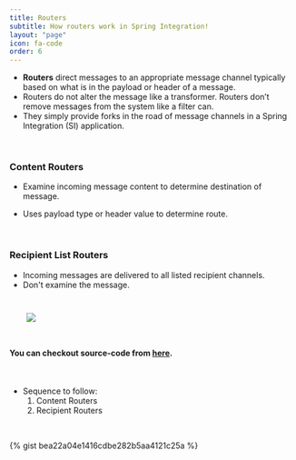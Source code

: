 ```yaml
---
title: Routers
subtitle: How routers work in Spring Integration!
layout: "page"
icon: fa-code
order: 6
---
```


- **Routers** direct messages to an appropriate message channel typically based on what is in the payload or header of a message.
- Routers do not alter the message like a transformer. Routers don’t remove messages from the system like a filter can.
- They simply provide forks in the road of message channels in a Spring Integration (SI) application.

<br/>


### **Content Routers**
  
- Examine incoming message content to determine destination of message.
- Uses payload type or header value to determine route.
  
  <br/>
      
### **Recipient List Routers**
  
- Incoming messages are delivered to all listed recipient channels.
- Don't examine the message.

  	
<br/>
   
<img src="{{ site.baseurl }}/imgs/Routers.PNG" style="display: block; padding: 2% 0% 2% 6%;"/>
   
<br/>
  
#### You can checkout source-code from <a href="https://github.com/cignextraining/Spring-Integration-src" target="_blank">here</a>.
  
<br/>  
  
- Sequence to follow:
	1. Content Routers
	2. Recipient Routers
   
<br/>
	
		
{% gist bea22a04e1416cdbe282b5aa4121c25a %}